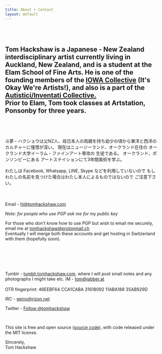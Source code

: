 ```yaml
---
title: About + Contact
layout: default
---
```


<br><br>
Tom Hackshaw is a Japanese - New Zealand interdisciplinary artist currently living in Auckland, New Zealand, and is a student at the Elam School of Fine Arts. He is one of the founding members of the [IOWA Collective][iowa] (It's Okay We're Artists!), and also is a part of the [Autistici/Inventati Collective.][au]
<br>
Prior to Elam, Tom took classes at Artstation, Ponsonby for three years.
<br><br>
--
<br><br>
斗夢・ハクショウは父NZ人、母日本人の両親を持ち幼少の頃から東洋と西洋の
カルチャーに憧憬が深い。 現在はニュージーランド、オークランド在住の 
オークランド大学イーラム・ファインアート専攻の 生徒である。
オークランド、ポンソンビーにある アートステイションにて3年間美術を学ぶ。
<br><br>
わたしは Facebook, Whatsapp, LINE, Skype などを利用していないので 
もし わたしの名前を見つけた場合はわたし本人によるものではないので 
ご注意下さい。
<br><br>
<br><br>
Email - <a href="mailto:hi@tomhackshaw.com">hi@tomhackshaw.com</a>
<br>

_Note: for people who use PGP ask me for my public key_

For those who don't know how to use PGP but wish to email me securely, email me at <a href="mailto:tomhackshaw@protonmail.ch">tomhackshaw@protonmail.ch</a>
<br>
Eventually I will merge both these accounts and get hosting in Switzerland with them (hopefully soon).

<br><br>
-

Tumblr - [tumblr.tomhackshaw.com][tum], where I will post small notes and any photographs I might take etc.
IM - [tom@jabber.at][im]  
<br>
OTR fingerprint: 46EEBF64 CCA1CABA 31618092 11ABA188 35AB929D

IRC - [geino@rizon.net][geino]

Twitter - <a class="twitter-follow-button"
  href="https://twitter.com/tomhackshaw">
Follow @tomhackshaw</a>

<br>

This site is free and open source ([source code][src]), with code released under the MIT license.


Sincerely,
<br>
Tom Hackshaw

[src]: https://github.com/uzur/uzur.github.io
[geino]: irc://irc.rizon.net/geino
[im]: xmpp://tom@jabber.at
[tum]: http://tumblr.tomhackshaw.com
[iowa]: https://iowa.nz
[au]: http://inventati.org





